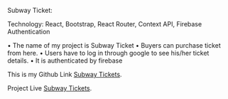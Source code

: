 
Subway Ticket:

Technology: React, Bootstrap, React Router, Context API, Firebase Authentication

•	The name of my project is Subway Ticket
•	Buyers can purchase ticket from here.
•	Users have to log in through google to see his/her ticket details.
•	It is authenticated by firebase

This is my Github Link  [Subway Tickets](https://github.com/mahmudshumit/Subway-Ticket).

Project Live  [Subway Tickets](https://subway-tickets.web.app/home).



